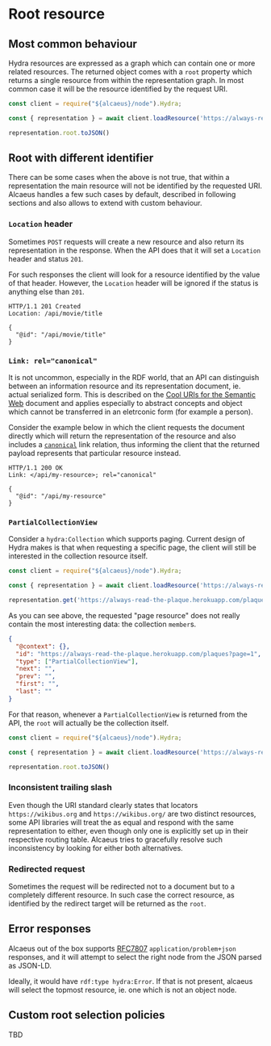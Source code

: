 # Root resource

## Most common behaviour

Hydra resources are expressed as a graph which can contain one or more related resources. The returned object comes with a `root` property which returns a single resource from within the representation graph. In most common case it will be the resource identified by the request URI.

<run-kit>

```typescript
const client = require("${alcaeus}/node").Hydra;

const { representation } = await client.loadResource('https://always-read-the-plaque.herokuapp.com/plaque/red-rocks-amphitheatre');

representation.root.toJSON()
```

</run-kit>

## Root with different identifier

There can be some cases when the above is not true, that within a representation the main resource will
not be identified by the requested URI. Alcaeus handles a few such cases by default, described in following
sections and also allows to extend with custom behaviour.

### `Location` header

Sometimes `POST` requests will create a new resource and also return its representation
in the response. When the API does that it will set a `Location` header and status `201`.

For such responses the client will look for a resource identified by the value of that header.
However, the `Location` header will be ignored if the status is anything else than `201`.

```http
HTTP/1.1 201 Created
Location: /api/movie/title

{
  "@id": "/api/movie/title"
}
```

### `Link: rel="canonical"`

It is not uncommon, especially in the RDF world, that an API can distinguish between an information resource
and its representation document, ie. actual serialized form. This is described on the
[Cool URIs for the Semantic Web](https://www.w3.org/TR/cooluris/#semweb) document and applies especially
to abstract concepts and object which cannot be transferred in an eletrconic form (for example a person).

Consider the example below in which the client requests the document directly which will return the
representation of the resource and also includes a
[`canonical`](http://webconcepts.info/concepts/link-relation/canonical) link relation, thus informing the
client that the returned payload represents that particular resource instead.

```http
HTTP/1.1 200 OK
Link: </api/my-resource>; rel="canonical"

{
  "@id": "/api/my-resource"
}
```

### `PartialCollectionView`

Consider a `hydra:Collection` which supports paging. Current design of Hydra makes is that when requesting a specific page, the client will still be interested in the collection resource itself.

<run-kit>

```typescript
const client = require("${alcaeus}/node").Hydra;

const { representation } = await client.loadResource('https://always-read-the-plaque.herokuapp.com/plaques?page=1')

representation.get('https://always-read-the-plaque.herokuapp.com/plaques?page=1').toJSON()
```

</run-kit>

As you can see above, the requested "page resource" does not really contain the most interesting data: the collection `member`s.

```json
{
  "@context": {},
  "id": "https://always-read-the-plaque.herokuapp.com/plaques?page=1",
  "type": ["PartialCollectionView"],
  "next": "",
  "prev": "",
  "first": "",
  "last": ""
}
```

For that reason, whenever a `PartialCollectionView` is returned from the API, the `root` will actually be the collection itself.

<run-kit>

```typescript
const client = require("${alcaeus}/node").Hydra;

const { representation } = await client.loadResource('https://always-read-the-plaque.herokuapp.com/plaques?page=1')

representation.root.toJSON()
```

</run-kit>

### Inconsistent trailing slash

Even though the URI standard clearly states that locators `https://wikibus.org` and `https://wikibus.org/` are two distinct resources, some API libraries will treat the as equal and respond with the same representation to either, even though only one is explicitly set up in their respective routing table. Alcaeus tries to gracefully resolve such inconsistency by looking for either both alternatives.

### Redirected request

Sometimes the request will be redirected not to a document but to a completely different resource. In such
case the correct resource, as identified by the redirect target will be returned as the `root`.

## Error responses

Alcaeus out of the box supports [RFC7807](https://datatracker.ietf.org/doc/html/rfc7807) `application/problem+json` responses, and it will attempt to select the right node from the JSON parsed as JSON-LD.

Ideally, it would have `rdf:type hydra:Error`. If that is not present, alcaeus will select the topmost resource, ie. one which is not an object node.

## Custom root selection policies

TBD
